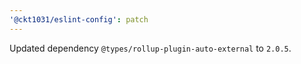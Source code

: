 ```yaml
---
'@ckt1031/eslint-config': patch
---
```


Updated dependency `@types/rollup-plugin-auto-external` to `2.0.5`.
